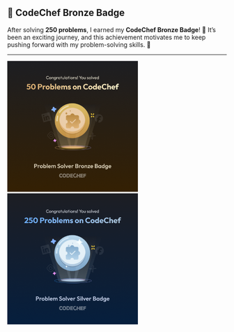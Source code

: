 ## 🥉 **CodeChef Bronze Badge**  
After solving **250 problems**, I earned my **CodeChef Bronze Badge**! 🎉 It’s been an exciting journey, and this achievement motivates me to keep pushing forward with my problem-solving skills. 💪

---

<img src="CodeChefBadge.png" height="300" width="300"><img src="2.png" height="300" width="300">
